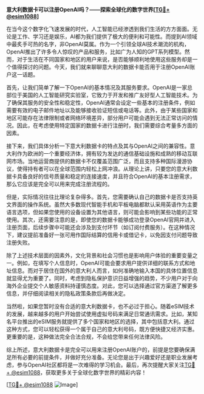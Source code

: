 **意大利数据卡可以注册OpenAI吗？——探索全球化的数字世界[[TG💪+ @esim1088](https://t.me/s/esim1088)]**

在当今这个数字化飞速发展的时代，人工智能已经渗透到我们生活的方方面面。无论是工作、学习还是娱乐，AI都为我们提供了极大的便利和可能性。而提到AI领域中最炙手可热的名字，非OpenAI莫属。作为一个引领全球AI技术潮流的机构，OpenAI推出了许多令人惊叹的产品和服务，比如广为人知的GPT系列模型。然而，对于生活在不同国家和地区的用户来说，是否能够顺利地使用这些服务却是一个值得探讨的问题。今天，我们就来聊聊意大利的数据卡能否用于注册OpenAI账户这一话题。

首先，让我们简单了解一下OpenAI的基本情况及其服务要求。OpenAI是一家总部位于美国的人工智能研究实验室，它致力于开发和推广友好型人工智能技术。为了确保其服务的安全性和稳定性，OpenAI通常会设定一些基本的注册条件，例如需要有效的电子邮件地址以及能够接收验证短信或电话等。此外，由于某些国家和地区可能存在法律限制或者网络环境差异，部分用户可能会遇到无法正常访问的情况。因此，在考虑使用特定国家的数据卡进行注册时，我们需要综合考量多方面的因素。

接下来，我们具体分析一下意大利数据卡的特点及其与OpenAI之间的兼容性。意大利作为欧洲的一个重要经济体，拥有较为发达的通信基础设施和成熟的移动互联网市场。当地运营商提供的数据卡不仅覆盖范围广泛，而且支持多种国际漫游协议，使得持有者可以在全球范围内轻松上网冲浪。从理论上讲，只要您的意大利数据卡具备良好的信号质量和稳定的连接速度，并且符合OpenAI的基本注册需求，那么它应该是完全可以用来完成注册流程的。

但是，实际情况往往比理论复杂得多。首先，您需要确认自己的数据卡是否支持英文界面的操作系统。虽然大多数现代智能手机和平板电脑都默认采用英语作为主要语言选项，但如果您使用的设备设置为其他语言，则可能会影响到某些功能的正常使用。其次，还需要注意的是，即使您的数据卡能够成功登录OpenAI官网并进入注册页面，后续步骤中可能还会涉及到支付环节（如订阅付费服务）。在这种情况下，建议提前准备好一张可用作国际结算的信用卡或借记卡，以免因支付问题导致注册失败。

除了上述技术层面的因素外，文化背景和社会习惯也是影响用户体验的重要变量之一。例如，在填写个人信息时，OpenAI可能会要求用户提供详细的联系方式和地址信息。而对于居住在国外的意大利人而言，如何准确地输入本国的具体位置信息就显得尤为重要了。同时，考虑到隐私保护意识日益增强的趋势，不少用户对于向海外企业提交个人敏感资料持谨慎态度。对此，您可以选择通过官方渠道了解更多信息，并仔细阅读相关的隐私政策条款后再做决定。

当然啦，如果您暂时没有合适的意大利数据卡，也不必过于担心。随着eSIM技术的发展，越来越多的用户开始尝试使用虚拟号码来满足日常通讯需求。比如，某知名平台推出的eSIM服务就提供了多个国家和地区的选择，其中包括意大利。通过这种方式，您可以轻松获得一个属于自己的意大利号码，既方便快捷又经济实惠。更重要的是，这种做法完全合法合规，不会给您带来任何法律风险。

综上所述，意大利数据卡是完全可以用来注册OpenAI账户的，前提是您要确保满足所有必要的前提条件，并做好充分准备。无论您是出于兴趣爱好还是职业发展考虑，参与OpenAI社区都将是一次难得的学习机会。最后，再次提醒大家关注[TG💪+ @esim1088](https://t.me/s/esim1088)，获取更多关于全球化数字世界的精彩内容！

[[TG💪+ @esim1088](https://t.me/s/esim1088) ![Image](https://i.postimg.cc/4NQfJmqS/Snipaste-2025-05-13-00-14-12.png)]
